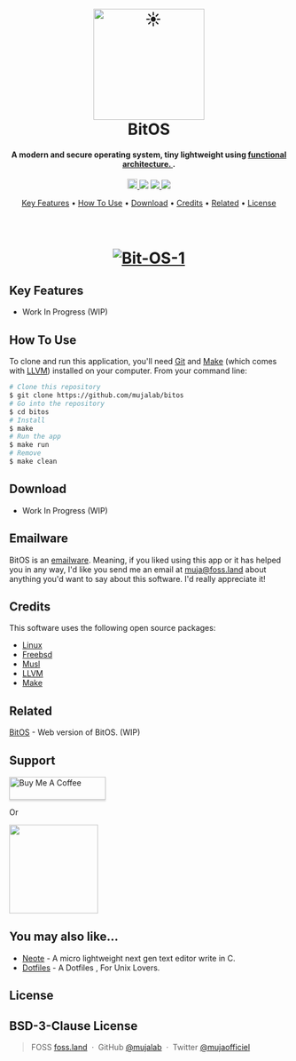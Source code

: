 <!---------------------------------------------- START ------------------------------------------------->
<!-- LOGO -->
<h1 align="center">
  <br>
  <a href="#"><img src="#" alt="☀️" width="200"></a>
  <br>
  BitOS
  <br>
</h1>
<!-- DISCRIPTION -->
<h4 align="center">A modern and secure operating system, tiny lightweight using <a href="http://www.open-std.org/jtc1/sc22/wg14/" target="_blank">functional architecture. </a>.</h4>

<p align="center">
    <a href="https://badge.fury.io/gh/mujalab%2Fneote"><img src="https://badge.fury.io/gh/mujalab%2Fneote@2x.png" alt="GitHub version" height="18">
    </a>
  <a href="https://gitter.im/bitos/bitos"><img src="https://badges.gitter.im/amitmerchant1990/electron-markdownify.svg"></a>
  <a href="https://saythanks.io/to/mr.mujadiv@gmail.com">
      <img src="https://img.shields.io/badge/Say%20Thanks-!-1EAEDB.svg">
  </a>
  <a href="https://www.paypal.me/mujalab">
    <img src="https://img.shields.io/badge/$-donate-ff69b4.svg?maxAge=2592000&amp;style=flat">
  </a>
</p>
<!-- LINKS JUMP -->
<p align="center">
  <a href="#key-features">Key Features</a> •
  <a href="#how-to-use">How To Use</a> •
  <a href="#download">Download</a> •
  <a href="#credits">Credits</a> •
  <a href="#related">Related</a> •
  <a href="#license">License</a>
</p>
<!-- BANNER -->
<h1 align="center">
  <br>
  <a href="https://ibb.co/2Wc5NNQ"><img src="https://i.ibb.co/hL2Cffj/Bit-OS-1.png" alt="Bit-OS-1" border="0"></a>
  <br>
</h1>

<!---------------------------------------------- KEY FEATURES ------------------------------------------>
## Key Features

* Work In Progress (WIP)
<!---------------------------------------------- HOW TO USE -------------------------------------------->
## How To Use

To clone and run this application, you'll need [Git](https://git-scm.com) and [Make](https://www.kernel.org/doc/html/latest/kbuild/llvm.html) (which comes with [LLVM](https://llvm.org/)) installed on your computer. From your command line:

```bash
# Clone this repository
$ git clone https://github.com/mujalab/bitos
# Go into the repository
$ cd bitos
# Install 
$ make
# Run the app
$ make run
# Remove 
$ make clean
```
<!---------------------------------------------- DOWNLOADS -------------------------------------------->
## Download

* Work In Progress (WIP)
<!---------------------------------------------- CONTRIBUTE ------------------------------------------->
## Emailware

BitOS is an [emailware](https://en.wiktionary.org/wiki/emailware). Meaning, if you liked using this app or it has helped you in any way, I'd like you send me an email at <muja@foss.land> about anything you'd want to say about this software. I'd really appreciate it!
<!---------------------------------------------- CREADITS --------------------------------------------->
## Credits

This software uses the following open source packages:

- [Linux](https://www.linux.org/)
- [Freebsd](https://freebsd.org/)
- [Musl](https://musl.libc.org/)
- [LLVM](https://llvm.org/)
- [Make](https://www.kernel.org/doc/html/latest/kbuild/llvm.html)

<!---------------------------------------------- RELATED ---------------------------------------------->
## Related

[BitOS](https://github.com/mujalab/bitos) - Web version of BitOS. (WIP)
<!---------------------------------------------- SUPPORT ---------------------------------------------->
## Support

<a href="https://www.buymeacoffee.com/mujalab" target="_blank"><img src="https://www.buymeacoffee.com/assets/img/custom_images/purple_img.png" alt="Buy Me A Coffee" style="height: 41px !important;width: 174px !important;box-shadow: 0px 3px 2px 0px rgba(190, 190, 190, 0.5) !important;-webkit-box-shadow: 0px 3px 2px 0px rgba(190, 190, 190, 0.5) !important;" ></a>

<p>Or</p> 

<a href="https://www.patreon.com/mujalab">
	<img src="https://c5.patreon.com/external/logo/become_a_patron_button@2x.png" width="160">
</a>

<!---------------------------------------------- PROJECTS --------------------------------------------->
## You may also like...

- [Neote](https://github.com/mujalab/neote) - A micro lightweight next gen text editor write in C.
- [Dotfiles](https://github.com/mujalab/Makefiles) - A Dotfiles , For Unix Lovers. 
<!---------------------------------------------- LICENCE ---------------------------------------------->
## License

BSD-3-Clause License
---
<!---------------------------------------------- MEDIA LINKS ------------------------------------------>
> FOSS [foss.land](https://www.foss.land) &nbsp;&middot;&nbsp;
> GitHub [@mujalab](https://github.com/mujalab) &nbsp;&middot;&nbsp;
> Twitter [@mujaofficiel](https://twitter.com/mujaofficiel)
<!---------------------------------------------- END -------------------------------------------------->
